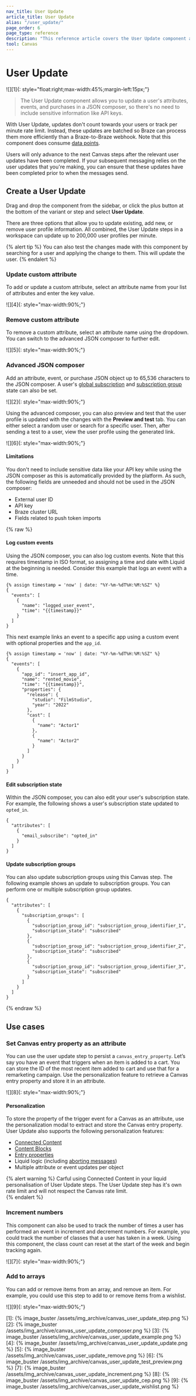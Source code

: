 ```yaml
---
nav_title: User Update 
article_title: User Update 
alias: "/user_update/"
page_order: 6
page_type: reference
description: "This reference article covers the User Update component and how to use it in your Canvases."
tool: Canvas
---
```


# User Update 

![][1]{: style="float:right;max-width:45%;margin-left:15px;"}

> The User Update component allows you to update a user's attributes, events, and purchases in a JSON composer, so there's no need to include sensitive information like API keys.

With User Update, updates don't count towards your users or track per minute rate limit. Instead, these updates are batched so Braze can process them more efficiently than a Braze-to-Braze webhook. Note that this component does consume [data points]({{site.baseurl}}/user_guide/onboarding_with_braze/data_points/).

Users will only advance to the next Canvas steps after the relevant user updates have been completed. If your subsequent messaging relies on the user updates that you're making, you can ensure that these updates have been completed prior to when the messages send.

## Create a User Update

Drag and drop the component from the sidebar, or click the <i class="fas fa-plus-circle"></i> plus button at the bottom of the variant or step and select **User Update**. 

There are three options that allow you to update existing, add new, or remove user profile information. All combined, the User Update steps in a workspace can update up to 200,000 user profiles per minute.

{% alert tip %}
You can also test the changes made with this component by searching for a user and applying the change to them. This will update the user.
{% endalert %}

### Update custom attribute

To add or update a custom attribute, select an attribute name from your list of attributes and enter the key value.

![][4]{: style="max-width:90%;"}

### Remove custom attribute

To remove a custom attribute, select an attribute name using the dropdown. You can switch to the advanced JSON composer to further edit. 

![][5]{: style="max-width:90%;"}

### Advanced JSON composer

Add an attribute, event, or purchase JSON object up to 65,536 characters to the JSON composer. A user's [global subscription]({{site.baseurl}}/user_guide/message_building_by_channel/email/managing_user_subscriptions/#subscription-states) and [subscription group]({{site.baseurl}}/user_guide/message_building_by_channel/email/managing_user_subscriptions/#subscription-groups) state can also be set.

![][2]{: style="max-width:90%;"}

Using the advanced composer, you can also preview and test that the user profile is updated with the changes with the **Preview and test** tab. You can either select a random user or search for a specific user. Then, after sending a test to a user, view the user profile using the generated link.

![][6]{: style="max-width:90%;"}

#### Limitations

You don't need to include sensitive data like your API key while using the JSON composer as this is automatically provided by the platform. As such, the following fields are unneeded and should not be used in the JSON composer:
* External user ID
* API key
* Braze cluster URL
* Fields related to push token imports

{% raw %}
#### Log custom events

Using the JSON composer, you can also log custom events. Note that this requires timestamp in ISO format, so assigning a time and date with Liquid at the beginning is needed. Consider this example that logs an event with a time.

```
{% assign timestamp = 'now' | date: "%Y-%m-%dT%H:%M:%SZ" %}
{
  "events": [
    {
      "name": "logged_user_event",
      "time": "{{timestamp}}"
    }
  ]
}
```

This next example links an event to a specific app using a custom event with optional properties and the `app_id`.

```
{% assign timestamp = 'now' | date: "%Y-%m-%dT%H:%M:%SZ" %}
{
  "events": [
    {
      "app_id": "insert_app_id",
      "name": "rented_movie",
      "time": "{{timestamp}}",
      "properties": {
        "release": {
          "studio": "FilmStudio",
          "year": "2022"
        },
        "cast": [
          {
            "name": "Actor1"
          },
          {
            "name": "Actor2"
          }
        ]
      }
    }
  ]
}
```

#### Edit subscription state

Within the JSON composer, you can also edit your user's subscription state. For example, the following shows a user's subscription state updated to `opted_in`. 

```
{
  "attributes": [
    {
      "email_subscribe": "opted_in"
    }
  ]
}
```

#### Update subscription groups 

You can also update subscription groups using this Canvas step. The following example shows an update to subscription groups. You can perform one or multiple subscription group updates.

```
{
  "attributes": [
    {
      "subscription_groups": [
        {
          "subscription_group_id": "subscription_group_identifier_1",
          "subscription_state": "subscribed"
        },
        {
          "subscription_group_id": "subscription_group_identifier_2",
          "subscription_state": "subscribed"
        },
        {
          "subscription_group_id": "subscription_group_identifier_3",
          "subscription_state": "subscribed"
        }
      ]
    }
  ]
}
```
{% endraw %}

## Use cases

### Set Canvas entry property as an attribute

You can use the user update step to persist a `canvas_entry_property`.  Let’s say you have an event that triggers when an item is added to a cart. You can store the ID of the most recent item added to cart and use that for a remarketing campaign. Use the personalization feature to retrieve a Canvas entry property and store it in an attribute.

![][8]{: style="max-width:90%;"}

#### Personalization

To store the property of the trigger event for a Canvas as an attribute, use the personalization modal to extract and store the Canvas entry property. User Update also supports the following personalization features: 
* [Connected Content]({{site.baseurl}}/user_guide/personalization_and_dynamic_content/connected_content/) 
* [Content Blocks]({{site.baseurl}}/user_guide/engagement_tools/templates_and_media/content_blocks/)
* [Entry properties]({{site.baseurl}}/user_guide/engagement_tools/canvas/create_a_canvas/canvas_persistent_entry_properties/)
* Liquid logic (including [aborting messages]({{site.baseurl}}/user_guide/personalization_and_dynamic_content/liquid/aborting_messages/))
* Multiple attribute or event updates per object

{% alert warning %}
Carful using Connected Content in your liquid personalisation of User Update steps. The User Update step has it's own rate limit and will not respect the Canvas rate limit.  
{% endalert %}

### Increment numbers

This component can also be used to track the number of times a user has performed an event in increment and decrement numbers. For example, you could track the number of classes that a user has taken in a week. Using this component, the class count can reset at the start of the week and begin tracking again. 

![][7]{: style="max-width:90%;"}

### Add to arrays

You can add or remove items from an array, and remove an item. For example, you could use this step to add to or remove items from a wishlist.

![][9]{: style="max-width:90%;"}

[1]: {% image_buster /assets/img_archive/canvas_user_update_step.png %} 
[2]: {% image_buster /assets/img_archive/canvas_user_update_composer.png %} 
[3]: {% image_buster /assets/img_archive/canvas_user_update_example.png %} 
[4]: {% image_buster /assets/img_archive/canvas_user_update_update.png %} 
[5]: {% image_buster /assets/img_archive/canvas_user_update_remove.png %} 
[6]: {% image_buster /assets/img_archive/canvas_user_update_test_preview.png %} 
[7]: {% image_buster /assets/img_archive/canvas_user_update_increment.png %} 
[8]: {% image_buster /assets/img_archive/canvas_user_update_cep.png %} 
[9]: {% image_buster /assets/img_archive/canvas_user_update_wishlist.png %} 
